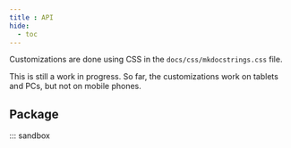 ```yaml
---
title : API
hide:
  - toc
---
```


Customizations are done using CSS in the `docs/css/mkdocstrings.css` file.

This is still a work in progress. So far, the customizations work on tablets and PCs, but not on mobile phones.


##  Package 
::: sandbox